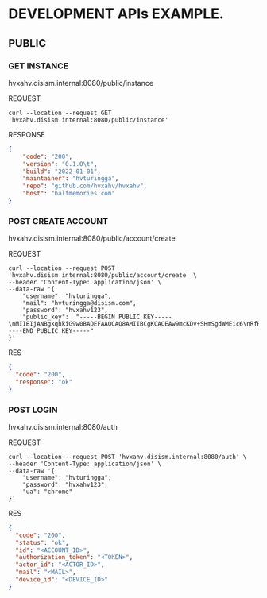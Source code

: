 # DEVELOPMENT APIs EXAMPLE.
## PUBLIC

### GET INSTANCE
hvxahv.disism.internal:8080/public/instance

REQUEST
```shell
curl --location --request GET 'hvxahv.disism.internal:8080/public/instance'
```
RESPONSE
```json
{
    "code": "200",
    "version": "0.1.0\t",
    "build": "2022-01-01",
    "maintainer": "hvturingga",
    "repo": "github.com/hvxahv/hvxahv",
    "host": "halfmemories.com"
}
```

### POST CREATE ACCOUNT
hvxahv.disism.internal:8080/public/account/create

REQUEST
```shell
curl --location --request POST 'hvxahv.disism.internal:8080/public/account/create' \
--header 'Content-Type: application/json' \
--data-raw '{
    "username": "hvturingga",
    "mail": "hvturingga@disism.com",
    "password": "hvxahv123",
    "public_key":  "-----BEGIN PUBLIC KEY-----\nMIIBIjANBgkqhkiG9w0BAQEFAAOCAQ8AMIIBCgKCAQEAw9mcKDv+SHmSgdWMEic6\nRfRwHNOj16chn9vgka+Y32TFACl5Xoutlih6Je+LYoLmOFMlg+51lo4vnO+imCsk\nIqc+U+4Ql7N6s0fn8+x5/fYRaldnv3xV6Vb75sdq07zDF27BfXmTQ+dhmgVDqBcj\nM81MDSjHEu9KkISgTvwsuf2Pu5KQ3vot9jdZK3BMt+GeV3MJpOwpKn7OpPerXp82\nMYM39c825uc9ZnxqkhRgxL1Kw\n+JmKizaeHk8EdsmwGI09pTyFuwzexjx8QJAFsNO\nwYY0qDQrbRPOw0YQFBRCZKsci7vXxcwuFuMK+2G3SIxSEXjUq0bUq93hWjv4H2sC\nMQIDAQAB\n-----END PUBLIC KEY-----"
}'
```
RES
```json
{
  "code": "200",
  "response": "ok"
}
```

### POST LOGIN
hvxahv.disism.internal:8080/auth

REQUEST
```shell
curl --location --request POST 'hvxahv.disism.internal:8080/auth' \
--header 'Content-Type: application/json' \
--data-raw '{
    "username": "hvturingga",
    "password": "hvxahv123",
    "ua": "chrome"
}'
```
RES
```json
{
  "code": "200",
  "status": "ok",
  "id": "<ACCOUNT_ID>",
  "authorization_token": "<TOKEN>",
  "actor_id": "<ACTOR_ID>",
  "mail": "<MAIL>",
  "device_id": "<DEVICE_ID>"
}
```


